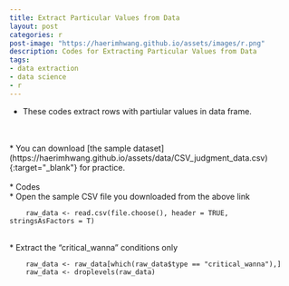 ```yaml
---
title: Extract Particular Values from Data
layout: post
categories: r
post-image: "https://haerimhwang.github.io/assets/images/r.png"
description: Codes for Extracting Particular Values from Data
tags:
- data extraction
- data science 
- r
---
```


* These codes extract rows with partiular values in data frame.  
<br>
<br>
* You can download [the sample dataset](https://haerimhwang.github.io/assets/data/CSV_judgment_data.csv){:target="_blank"} for practice.  
<br>
<br>
* Codes <br>           
  * Open the sample CSV file you downloaded from the above link
        
        raw_data <- read.csv(file.choose(), header = TRUE, stringsAsFactors = T) 
        
  <br>
  * Extract the “critical_wanna” conditions only
        
        raw_data <- raw_data[which(raw_data$type == "critical_wanna"),]
        raw_data <- droplevels(raw_data) 
 
 <br>
 <br>
            
